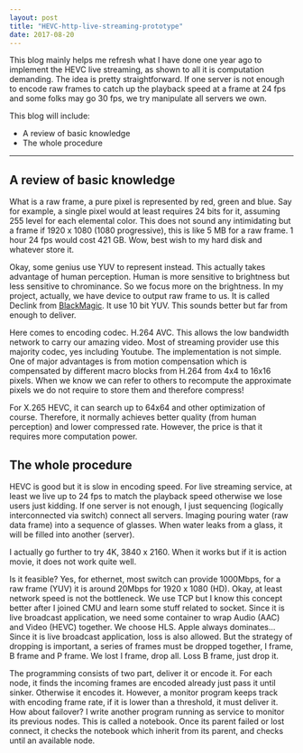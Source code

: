 ```yaml
---
layout: post
title: "HEVC-http-live-streaming-prototype"
date: 2017-08-20
---
```


<!-- ## {{page.title}} ## -->

This blog mainly helps me refresh what I have done one year ago to implement the HEVC live streaming, as shown to all it is computation demanding. The idea is pretty straightforward. If one server is not enough to encode raw frames to catch up the playback speed at a frame at 24 fps and some folks may go 30 fps, we try manipulate all servers we own.

This blog will include:
* A review of basic knowledge
* The whole procedure

---
## A review of basic knowledge ##

What is a raw frame, a pure pixel is represented by red, green and blue. Say for example, a single pixel would at least requires 24 bits for it, assuming 255 level for each elemental color. This does not sound any intimidating but a frame if 1920 x 1080 (1080 progressive), this is like 5 MB for a raw frame. 1 hour 24 fps would cost 421 GB. Wow, best wish to my hard disk and whatever store it.

Okay, some genius use YUV to represent instead. This actually takes advantage of human perception. Human is more sensitive to brightness but less sensitive to chrominance. So we focus more on the brightness. In my project, actually, we have device to output raw frame to us. It is called Declink from [BlackMagic](https://www.blackmagicdesign.com/products/decklink). It use 10 bit YUV. This sounds better but far from enough to deliver.

Here comes to encoding codec. H.264 AVC. This allows the low bandwidth network to carry our amazing video. Most of streaming provider use this majority codec, yes including Youtube. The implementation is not simple. One of major advantages is from motion compensation which is compensated by different macro blocks from H.264 from 4x4 to 16x16 pixels. When we know we can refer to others to recompute the approximate pixels we do not require to store them and therefore compress!

For X.265 HEVC, it can search up to 64x64 and other optimization of course. Therefore, it normally achieves better quality (from human perception) and lower compressed rate. However, the price is that it requires more computation power.

## The whole procedure ##

HEVC is good but it is slow in encoding speed. For live streaming service, at least we live up to 24 fps to match the playback speed otherwise we lose users just kidding. If one server is not enough, I just sequencing (logically interconnected via switch) connect all servers. Imaging pouring water (raw data frame) into a sequence of glasses. When water leaks from a glass, it will be filled into another (server).

I actually go further to try 4K, 3840 x 2160. When it works but if it is action movie, it does not work quite well.

Is it feasible? Yes, for ethernet, most switch can provide 1000Mbps, for a raw frame (YUV) it is around 20Mbps for 1920 x 1080 (HD). Okay, at least network speed is not the bottleneck. We use TCP but I know this concept better after I joined CMU and learn some stuff related to socket. Since it is live broadcast application, we need some container to wrap Audio (AAC) and Video (HEVC) together. We choose HLS. Apple always dominates... Since it is live broadcast application, loss is also allowed. But the strategy of dropping is important, a series of frames must be dropped together, I frame, B frame and P frame. We lost I frame, drop all. Loss B frame, just drop it.

The programming consists of two part, deliver it or encode it. For each node, it finds the incoming frames are encoded already just pass it until sinker. Otherwise it encodes it. However, a monitor program keeps track with encoding frame rate, if it is lower than a threshold, it must deliver it. How about failover? I write another program running as service to monitor its previous nodes. This is called a notebook. Once its parent failed or lost connect, it checks the notebook which inherit from its parent, and checks until an available node.  
